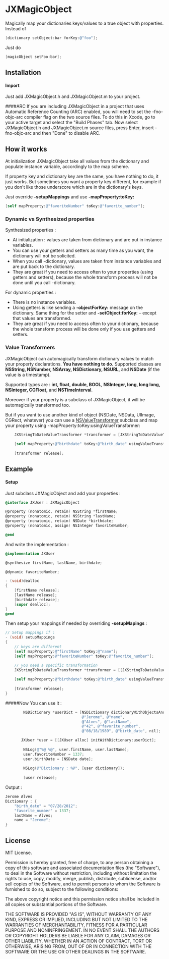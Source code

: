 JXMagicObject
=============

Magically map your dictionaries keys/values to a true object with properties.
Instead of 
```objective-c
[dictionary setObject:bar forKey:@"foo"];
```
Just do 
```objective-c
[magicObject setFoo:bar];
```


## Installation

#### Import
Just add JXMagicObject.h and JXMagicObject.m to your project.

####ARC
If you are including JXMagicObject in a project that uses Automatic Reference Counting (ARC) enabled, you will need to set the -fno-objc-arc compiler flag on the two source files. To do this in Xcode, go to your active target and select the "Build Phases" tab. Now select JXMagicObject.h and JXMagicObject.m source files, press Enter, insert -fno-objc-arc and then "Done" to disable ARC.


## How it works

At initialization JXMagicObject take all values from the dictionary and populate instance variable, accordingly to the map scheme.

If property key and dictionary key are the same, you have nothing to do, it just works.
But sometimes you want a property key different, for example if you don't like those underscore which are in the dictionary's keys. 

Just override **-setupMappings** and use **-mapProperty:toKey:**
```objective-c
[self mapProperty:@"favoriteNumber" toKey:@"favorite_number"];
```

### Dynamic vs Synthesized properties

Synthesized properties :
- At initialization : values are taken from dictionary and are put in instance variables.
- You can use your getters and setters as many time as you want, the dictionary will not be solicited.
- When you call -dictionary, values are taken from instance variables and are put back to the dictionary.
- They are great if you need to access often to your properties (using getters and setters), because the whole transform process will not be done until you call -dictionary.

For dynamic properties :
- There is no instance variables.
- Using getters is like sending a **-objectForKey:** message on the dictionary. Same thing for the setter and **-setObject:forKey:** – except that values are transformed.
- They are great if you need to access often to your dictionary, because the whole transform process will be done only if you use getters and setters.

### Value Transformers

JXMagicObject can automagically transform dictionary values to match your property declarations. **You have nothing to do.**
Supported classes are **NSString, NSNumber, NSArray, NSDictionary, NSURL,** and **NSDate** (if the value is a timestamp).

Supported types are : **int, float, double, BOOL, NSInteger, long, long long, NSInteger, CGFloat,** and **NSTimeInterval**.

Moreover if your property is a subclass of JXMagicObject, it will be automagically transformed too.


But if you want to use another kind of object (NSDate, NSData, UIImage, CGRect, whatever) you can use a [NSValueTransformer](http://developer.apple.com/library/mac/#documentation/Cocoa/Reference/Foundation/Classes/NSValueTransformer_Class/Reference/Reference.html) subclass and map your property using -mapProperty:toKey:usingValueTransformer:
```objective-c
    JXStringToDateValueTransformer *transformer = [JXStringToDateValueTransformer new];
    
    [self mapProperty:@"birthdate" toKey:@"birth_date" usingValueTransformer:transformer];
    
    [transformer release];
```

## Example

#### Setup
Just subclass JXMagicObject and add your properties :

```objective-c
@interface JXUser : JXMagicObject

@property (nonatomic, retain) NSString *firstName;
@property (nonatomic, retain) NSString *lastName;
@property (nonatomic, retain) NSDate *birthdate;
@property (nonatomic, assign) NSInteger favoriteNumber;

@end
```

And write the implementation :

```objective-c
@implementation JXUser

@synthesize firstName, lastName, birthdate;

@dynamic favoriteNumber;

- (void)dealloc
{
    [firstName release];
    [lastName release];
    [birthdate release];
    [super dealloc];
}
@end
```

Then setup your mappings if needed by overriding **-setupMapings** :

```objective-c
// Setup mappings if :
- (void) setupMappings
{
    // keys are different
    [self mapProperty:@"firstName" toKey:@"name"];
    [self mapProperty:@"favoriteNumber" toKey:@"favorite_number"];

    // you need a specific transformation
    JXStringToDateValueTransformer *transformer = [[JXStringToDateValueTransformer alloc] init];
    
    [self mapProperty:@"birthdate" toKey:@"birth_date" usingValueTransformer:transformer];
    
    [transformer release];
}
```

#####Now You can use it :
```objective-c
        NSDictionary *userDict = [NSDictionary dictionaryWithObjectsAndKeys:
                                  @"Jerome", @"name",
                                  @"Alves", @"lastName",
                                  @"42", @"favorite_number",
                                  @"08/18/1989", @"birth_date", nil];

       JXUser *user = [[JXUser alloc] initWithDictionary:userDict];
 
        NSLog(@"%@ %@", user.firstName, user.lastName);
        user.favoriteNumber = 1337;
        user.birthDate = [NSDate date];
        
        NSLog(@"Dictionary : %@", [user dictionary]);
        
        [user release];
```
Output : 
```objective-c
Jerome Alves
Dictionary : {
    "birth_date" = "07/28/2012";
    "favorite_number" = 1337;
    lastName = Alves;
    name = "Jerome";
}
```

## License 
MIT License.

Permission is hereby granted, free of charge, to any person obtaining a copy of this software and associated documentation files (the "Software"), to deal in the Software without restriction, including without limitation the rights to use, copy, modify, merge, publish, distribute, sublicense, and/or sell copies of the Software, and to permit persons to whom the Software is furnished to do so, subject to the following conditions:

The above copyright notice and this permission notice shall be included in all copies or substantial portions of the Software.

THE SOFTWARE IS PROVIDED "AS IS", WITHOUT WARRANTY OF ANY KIND, EXPRESS OR IMPLIED, INCLUDING BUT NOT LIMITED TO THE WARRANTIES OF MERCHANTABILITY, FITNESS FOR A PARTICULAR PURPOSE AND NONINFRINGEMENT. IN NO EVENT SHALL THE AUTHORS OR COPYRIGHT HOLDERS BE LIABLE FOR ANY CLAIM, DAMAGES OR OTHER LIABILITY, WHETHER IN AN ACTION OF CONTRACT, TORT OR OTHERWISE, ARISING FROM, OUT OF OR IN CONNECTION WITH THE SOFTWARE OR THE USE OR OTHER DEALINGS IN THE SOFTWARE.